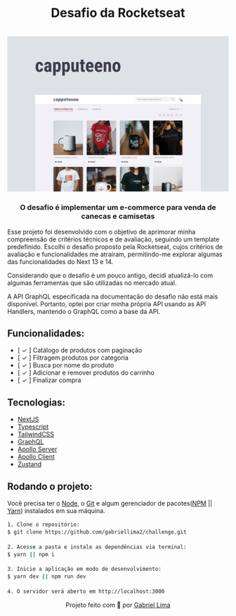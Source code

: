 <h1 align="center">
    Desafio da Rocketseat
</h1>

<br />

<div align="center">
  <img src="./public/docs/template.jpg" alt="Introdução do projeto" >
</div>

<h3 align="center">O desafio é implementar um e-commerce para venda de canecas e camisetas</h3>

Esse projeto foi desenvolvido com o objetivo de aprimorar minha compreensão de critérios técnicos e de avaliação, seguindo um template predefinido. Escolhi o desafio proposto pela Rocketseat, cujos critérios de avaliação e funcionalidades me atraíram, permitindo-me explorar algumas das funcionalidades do Next 13 e 14.

Considerando que o desafio é um pouco antigo, decidi atualizá-lo com algumas ferramentas que são utilizadas no mercado atual.

A API GraphQL especificada na documentação do desafio não está mais disponível. Portanto, optei por criar minha própria API usando as API Handlers, mantendo o GraphQL como a base da API.

<h2 id="features">Funcionalidades:</h2>

- [ ✓ ] Catálogo de produtos com paginação
- [ ✓ ] Filtragem produtos por categoria
- [ ✓ ] Busca por nome do produto
- [ ✓ ] Adicionar e remover produtos do carrinho
- [ ✓ ] Finalizar compra

<h2 id="techs">Tecnologias:</h2>

- [NextJS](https://nextjs.org/)
- [Typescript](https://www.typescriptlang.org/)
- [TailwindCSS](https://tailwindcss.com/)
- [GraphQL](https://graphql.org/)
- [Apollo Server](https://www.apollographql.com/docs/apollo-server/)
- [Apollo Client](https://www.apollographql.com/docs/react/)
- [Zustand](https://github.com/pmndrs/zustand)

<h2 id="run">Rodando o projeto:</h2>

Você precisa ter o [Node](https://nodejs.org/en/), o [Git](https://git-scm.com/) e algum gerenciador de pacotes([NPM](https://docs.npmjs.com/downloading-and-installing-node-js-and-npm/) || [Yarn](https://classic.yarnpkg.com/lang/en/docs/install)) instalados em sua máquina.

```bash
1. Clone o repositório:
$ git clone https://github.com/gabriellima2/challenge.git

2. Acesse a pasta e instale as dependências via terminal:
$ yarn || npm i

3. Inicie a aplicação em modo de desenvolvimento:
$ yarn dev || npm run dev

4. O servidor será aberto em http://localhost:3000
```
<p align="center">Projeto feito com 💙 por <a href="https://www.linkedin.com/in/gabriel-lima-860612236">Gabriel Lima</a></p>
